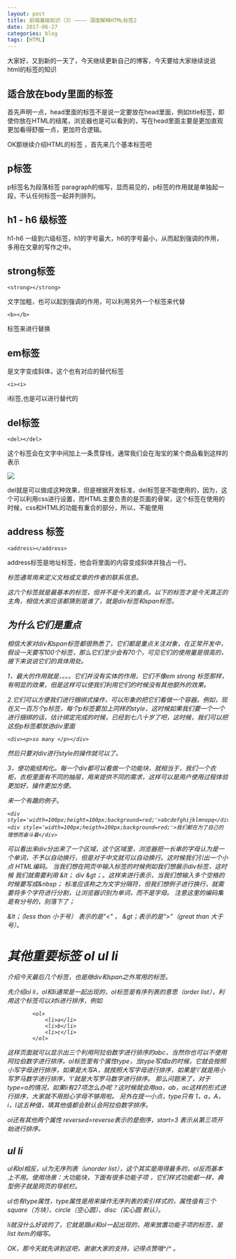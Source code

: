 ```yaml
---
layout: post
title: 前端基础知识（3）———— 深度解释HTML标签2
date: 2017-06-27
categories: blog
tags: [HTML]
---
```


大家好，又到新的一天了，今天继续更新自己的博客，今天要给大家继续说说html的标签的知识

##  适合放在body里面的标签

首先声明一点，head里面的标签不是说一定要放在head里面，例如title标签，即使你放在HTML的结尾，浏览器也是可以看到的，写在head里面主要是更加直观更加看得舒服一点，更加符合逻辑。

OK那继续介绍HTML的标签 ，首先来几个基本标签吧

## p标签

p标签名为段落标签 paragraph的缩写，显而易见的，p标签的作用就是单独起一段，不认任何标签一起并列排列。

## h1 - h6 级标签

h1-h6 一级到六级标签，h1的字号最大，h6的字号最小，从而起到强调的作用，多用在文章的写作之中。

## strong标签

    <strong></strong>

文字加粗，也可以起到强调的作用，可以利用另外一个标签来代替 

	<b></b>

标签来进行替换

## em标签 

是文字变成斜体，这个也有对应的替代标签 
	
	<i><i>

i标签,也是可以进行替代的

## del标签 

    <del></del>
		
这个标签会在文字中间加上一条贯穿线，通常我们会在淘宝的某个商品看到这样的表示

<img src="http://os310ujuc.bkt.clouddn.com/blog20.PNG">

del就是可以做成这种效果，但是根据开发标准，del标签是不能使用的，因为，这个可以利用css进行设置，而HTML主要负责的是页面的骨架，这个标签在使用的时候，css和HTML的功能有重合的部分，所以，不能使用

## address 标签

	<address></address>
	
address标签是地址标签，他会将里面的内容变成斜体并独占一行。<address> 标签通常用来定义文档或文章的作者的联系信息。

这六个标签就是最基本的标签，但并不是今天的重点。以下的标签才是今天真正的主角，相信大家应该都猜到是谁了，就是div标签和span标签。

## 为什么它们是重点

相信大家对div和span标签都很熟悉了，它们都是重点关注对象，在正常开发中，假设一天要写100个标签，那么它们至少会有70个，可见它们的使用量是很高的，接下来说说它们的具体用处。

1，最大的作用就是，。。。它们并没有实体的作用，它们不像em strong 标签那样，有明显的效果，但是这样可以使我们利用它们的时候没有其他额外的效果。

2.它们可以方便我们进行捆绑式操作，可以形象的把它们看做一个容器。例如，现在又一百万个p标签，每个p标签要加上同样的style，这时候如果我们要一个一个进行捆绑的话，估计绑定完成的时候，已经到七八十岁了吧，这时候，我们可以把这些p标签都放进div里面 

	<div><p>so many </p></div>	

然后只要对div进行style的操作就可以了。

3，使功能结构化。每一个div都可以看做一个功能块，就相当于，我们一个衣柜，衣柜里面有不同的抽屉，用来提供不同的需求，这样可以是用户使用过程体验更加好，操作更加方便。

来一个有趣的例子。

	<div style='width=100px;height=100px;background=red;'>abcdefghijklmnopq</div>
	<div style='width=100px;heigth=100px;background=red;'>我们都在为了自己的理想而奋斗着</div>


可以看出来div分出来了一个区域，这个区域里，浏览器把一长串的字母认为是一个单词，不予以自动换行，但是对于中文就可以自动换行。这时候我们引出一个小点 HTML编码。
当我们想在网页中输入标签的时候例如我们想展示div标签，这时候 我们就需要利用  &lt； div &gt；。这样来进行表示，当我们想输入多个空格的时候要写成&nbsp； 标准应该称之为文字分隔符，但我们想例子进行换行，就需要将多个字符进行分割，让浏览器识别为单词，而不是字母。
注意这里的编码集是有分号的，别落下了；

&lt；（less than 小于号） 表示的是"<" ， &gt；表示的是“>”（great than 大于号）。

# 其他重要标签 ol ul li 

介绍今天最后几个标签，也是继div和span之外常用的标签。

先介绍ol li，ol和li通常是一起出现的，ol标签是有序列表的意思（order list），利用这个标签可以对li进行排序，例如
		
			<ol>
				<li>a</li>
				<li>b</li>
				<li>c</li>
			</ol>	

这样页面就可以显示出三个利用阿拉伯数字进行排序的abc，当然你也可以不使用阿拉伯数字进行排序。ol标签里有个属性type，当type写成a的时候，它就会按照小写字母进行排序，如果是大写A，就按照大写字母进行排序，如果是‘i’就是用小写罗马数字进行排序，‘I’就是大写罗马数字进行排序。
那么问题来了，对于type=a的情况，如果li有27项怎么办呢？这时候就会用aa，ab，ac这样的形式进行排序，大家就不用担心字母不够用啦。
另外在提一小点，type只有 1，a，A，i，I这五种值，填其他值都会默认会阿拉伯数字排序。

ol还有其他两个属性 reversed=reverse表示的是倒序，start=3 表示从第三项开始进行排序。

## ul li
ul和ol相反，ul为无序列表（unorder list），这个其实是用得最多的，ol反而基本上不用。使用场景：大功能块，下面有很多功能子项 ，它们样式功能都一样，典型例子就是网页的导航栏。

ul也有type属性，type属性是用来操作无序列表的索引样式的，属性值有三个square（方块）、circle（空心圆）、disc（实心圆 默认）。

li就没什么好说的了，它就是跟ul和ol一起出现的，用来放置功能子项的标签，是list item的缩写。

OK，那今天就先讲到这吧，谢谢大家的支持，记得点赞哦^\/^ 。










